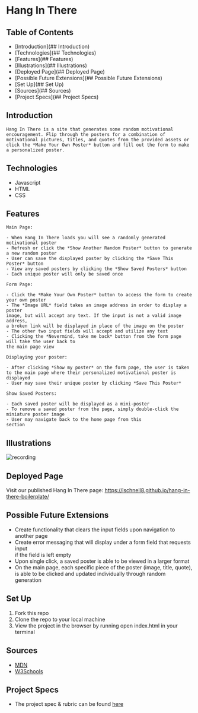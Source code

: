 # Hang In There

## Table of Contents
  - [Introduction](## Introduction)
  - [Technologies](## Technologies)
  - [Features](## Features)
  - [Illustrations](## Illustrations)
  - [Deployed Page](## Deployed Page)
  - [Possible Future Extensions](## Possible Future Extensions)
  - [Set Up](## Set Up)
  - [Sources](## Sources)
  - [Project Specs](## Project Specs)

## Introduction
    Hang In There is a site that generates some random motivational encouragement. Flip through the posters for a combination of motivational pictures, titles, and quotes from the provided assets or click the *Make Your Own Poster* button and fill out the form to make a personalized poster.  

## Technologies
  - Javascript
  - HTML
  - CSS

## Features

    Main Page:

    - When Hang In There loads you will see a randomly generated motivational poster
    - Refresh or click the *Show Another Random Poster* button to generate a new random poster
    - User can save the displayed poster by clicking the *Save This Poster* button
    - View any saved posters by clicking the *Show Saved Posters* button
    - Each unique poster will only be saved once

    Form Page:

    - Click the *Make Your Own Poster* button to access the form to create your own poster
    - The *Image URL* field takes an image address in order to display a poster  
    image, but will accept any text. If the input is not a valid image address,  
    a broken link will be displayed in place of the image on the poster
    - The other two input fields will accept and utilize any text
    - Clicking the *Nevermind, take me back* button from the form page will take the user back to  
    the main page view

    Displaying your poster:

    - After clicking *Show my poster* on the form page, the user is taken to the main page where their personalized motivational poster is displayed
    - User may save their unique poster by clicking *Save This Poster*

    Show Saved Posters:

    - Each saved poster will be displayed as a mini-poster
    - To remove a saved poster from the page, simply double-click the miniature poster image
    - User may navigate back to the home page from this  
    section

## Illustrations

![recording](https://user-images.githubusercontent.com/78449313/119267100-867b6400-bbaa-11eb-9483-879f26e67fc8.gif)

## Deployed Page

Visit our published Hang In There page: https://lschnell8.github.io/hang-in-there-boilerplate/

## Possible Future Extensions

  - Create functionality that clears the input fields upon navigation to another page
  - Create error messaging that will display under a form field that requests input  
  if the field is left empty
  - Upon single click, a saved poster is able to be viewed in a larger format
  - On the main page, each specific piece of the poster (image, title, quote), is able to be clicked and updated individually through random generation

## Set Up

1. Fork this repo  
2. Clone the repo to your local machine
3. View the project in the browser by running open index.html in your terminal


## Sources
  - [MDN](http://developer.mozilla.org/en-US/)
  - [W3Schools](https://www.w3schools.com/)

## Project Specs
  - The project spec & rubric can be found [here](https://frontend.turing.edu/projects/module-1/hang-in-there.html)
